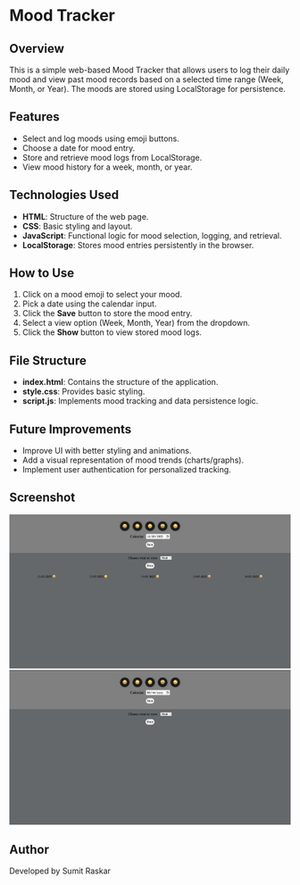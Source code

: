 # Mood Tracker

## Overview
This is a simple web-based Mood Tracker that allows users to log their daily mood and view past mood records based on a selected time range (Week, Month, or Year). The moods are stored using LocalStorage for persistence.

## Features
- Select and log moods using emoji buttons.
- Choose a date for mood entry.
- Store and retrieve mood logs from LocalStorage.
- View mood history for a week, month, or year.

## Technologies Used
- **HTML**: Structure of the web page.
- **CSS**: Basic styling and layout.
- **JavaScript**: Functional logic for mood selection, logging, and retrieval.
- **LocalStorage**: Stores mood entries persistently in the browser.

## How to Use
1. Click on a mood emoji to select your mood.
2. Pick a date using the calendar input.
3. Click the **Save** button to store the mood entry.
4. Select a view option (Week, Month, Year) from the dropdown.
5. Click the **Show** button to view stored mood logs.

## File Structure
- **index.html**: Contains the structure of the application.
- **style.css**: Provides basic styling.
- **script.js**: Implements mood tracking and data persistence logic.

## Future Improvements
- Improve UI with better styling and animations.
- Add a visual representation of mood trends (charts/graphs).
- Implement user authentication for personalized tracking.

## Screenshot
![Mood Tracker Screenshot](Screenshot-1.png)
![Mood Tracker Screenshot](Screenshot-2.png)


## Author
Developed by Sumit Raskar

